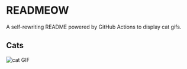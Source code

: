 # READMEOW

A self-rewriting README powered by GitHub Actions to display cat gifs.

## Cats

![cat GIF](https://media3.giphy.com/media/6byDVsPwzrz9K/200.gif?cid=9acd02da1ubg0p6njfdds1fl1md5k4z0pyvkeg2s43vguy20&ep=v1_gifs_search&rid=200.gif&ct=g)
